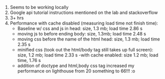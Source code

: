 1) Seems to be working locally
2) Google api tutorial instructions mentioned on the lab and stackoverflow
3) 3+ hrs
4) Performance with cache disabled (measuring load time not finish time):
    - Baseline w/ css and js in head: size, 1.3 mb; load time 2.86 s
    - moving js to before ending body: size, 1.3mb; load time 2.48 s
    - moving css before the name of the html head: size, 1.3 mb; load time 2.35 s
    - minified css (took out the html/body tag still takes up full screen): size, 1.2 mb; load time 2.33 s 
    -with cache enabled: size 1.2 mb; load time, 1.76 s
    - addition of doctype and html,body css tag increased my performance on lighthouse from 20 something to 66!!! :o
    